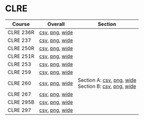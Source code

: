 # CLRE

| Course | Overall | Section |
| ------ | ------- | ------- |
| CLRE 236R | [csv](https://github.com/UCSD-Historical-Enrollment-Data/2025Winter/blob/main/overall/CLRE%20236R.csv), [png](https://raw.githubusercontent.com/UCSD-Historical-Enrollment-Data/2025Winter/main/plot_overall/CLRE%20236R.png), [wide](https://raw.githubusercontent.com/UCSD-Historical-Enrollment-Data/2025Winter/main/plot_overall_wide/CLRE%20236R.png) |  |
| CLRE 237 | [csv](https://github.com/UCSD-Historical-Enrollment-Data/2025Winter/blob/main/overall/CLRE%20237.csv), [png](https://raw.githubusercontent.com/UCSD-Historical-Enrollment-Data/2025Winter/main/plot_overall/CLRE%20237.png), [wide](https://raw.githubusercontent.com/UCSD-Historical-Enrollment-Data/2025Winter/main/plot_overall_wide/CLRE%20237.png) |  |
| CLRE 250R | [csv](https://github.com/UCSD-Historical-Enrollment-Data/2025Winter/blob/main/overall/CLRE%20250R.csv), [png](https://raw.githubusercontent.com/UCSD-Historical-Enrollment-Data/2025Winter/main/plot_overall/CLRE%20250R.png), [wide](https://raw.githubusercontent.com/UCSD-Historical-Enrollment-Data/2025Winter/main/plot_overall_wide/CLRE%20250R.png) |  |
| CLRE 251R | [csv](https://github.com/UCSD-Historical-Enrollment-Data/2025Winter/blob/main/overall/CLRE%20251R.csv), [png](https://raw.githubusercontent.com/UCSD-Historical-Enrollment-Data/2025Winter/main/plot_overall/CLRE%20251R.png), [wide](https://raw.githubusercontent.com/UCSD-Historical-Enrollment-Data/2025Winter/main/plot_overall_wide/CLRE%20251R.png) |  |
| CLRE 253 | [csv](https://github.com/UCSD-Historical-Enrollment-Data/2025Winter/blob/main/overall/CLRE%20253.csv), [png](https://raw.githubusercontent.com/UCSD-Historical-Enrollment-Data/2025Winter/main/plot_overall/CLRE%20253.png), [wide](https://raw.githubusercontent.com/UCSD-Historical-Enrollment-Data/2025Winter/main/plot_overall_wide/CLRE%20253.png) |  |
| CLRE 259 | [csv](https://github.com/UCSD-Historical-Enrollment-Data/2025Winter/blob/main/overall/CLRE%20259.csv), [png](https://raw.githubusercontent.com/UCSD-Historical-Enrollment-Data/2025Winter/main/plot_overall/CLRE%20259.png), [wide](https://raw.githubusercontent.com/UCSD-Historical-Enrollment-Data/2025Winter/main/plot_overall_wide/CLRE%20259.png) |  |
| CLRE 260 | [csv](https://github.com/UCSD-Historical-Enrollment-Data/2025Winter/blob/main/overall/CLRE%20260.csv), [png](https://raw.githubusercontent.com/UCSD-Historical-Enrollment-Data/2025Winter/main/plot_overall/CLRE%20260.png), [wide](https://raw.githubusercontent.com/UCSD-Historical-Enrollment-Data/2025Winter/main/plot_overall_wide/CLRE%20260.png) | Section A: [csv](https://github.com/UCSD-Historical-Enrollment-Data/2025Winter/blob/main/section/CLRE%20260_A.csv), [png](https://raw.githubusercontent.com/UCSD-Historical-Enrollment-Data/2025Winter/main/plot_section/CLRE%20260_A.png), [wide](https://raw.githubusercontent.com/UCSD-Historical-Enrollment-Data/2025Winter/main/plot_section_wide/CLRE%20260_A.png)<br>Section B: [csv](https://github.com/UCSD-Historical-Enrollment-Data/2025Winter/blob/main/section/CLRE%20260_B.csv), [png](https://raw.githubusercontent.com/UCSD-Historical-Enrollment-Data/2025Winter/main/plot_section/CLRE%20260_B.png), [wide](https://raw.githubusercontent.com/UCSD-Historical-Enrollment-Data/2025Winter/main/plot_section_wide/CLRE%20260_B.png) |
| CLRE 267 | [csv](https://github.com/UCSD-Historical-Enrollment-Data/2025Winter/blob/main/overall/CLRE%20267.csv), [png](https://raw.githubusercontent.com/UCSD-Historical-Enrollment-Data/2025Winter/main/plot_overall/CLRE%20267.png), [wide](https://raw.githubusercontent.com/UCSD-Historical-Enrollment-Data/2025Winter/main/plot_overall_wide/CLRE%20267.png) |  |
| CLRE 295B | [csv](https://github.com/UCSD-Historical-Enrollment-Data/2025Winter/blob/main/overall/CLRE%20295B.csv), [png](https://raw.githubusercontent.com/UCSD-Historical-Enrollment-Data/2025Winter/main/plot_overall/CLRE%20295B.png), [wide](https://raw.githubusercontent.com/UCSD-Historical-Enrollment-Data/2025Winter/main/plot_overall_wide/CLRE%20295B.png) |  |
| CLRE 297 | [csv](https://github.com/UCSD-Historical-Enrollment-Data/2025Winter/blob/main/overall/CLRE%20297.csv), [png](https://raw.githubusercontent.com/UCSD-Historical-Enrollment-Data/2025Winter/main/plot_overall/CLRE%20297.png), [wide](https://raw.githubusercontent.com/UCSD-Historical-Enrollment-Data/2025Winter/main/plot_overall_wide/CLRE%20297.png) |  |
